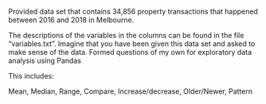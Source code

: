 Provided data set that contains 34,856 property transactions that happened between 2016 and 2018 in Melbourne.

The descriptions of the variables in the columns can be found in the file “variables.txt”. Imagine that you have been given this data set and asked to make sense of the data. Formed questions of my own for exploratory data analysis using Pandas

This includes:

Mean, Median, Range, Compare, Increase/decrease, Older/Newer, Pattern
